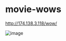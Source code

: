 # movie-wows

http://174.138.3.118/wow/

![image](https://user-images.githubusercontent.com/60267560/210538790-be9bc684-7363-44c3-9720-a9139313e09c.png)
